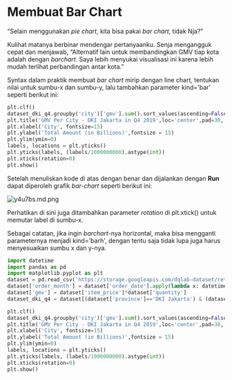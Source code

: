 # Membuat Bar Chart

“Selain menggunakan _pie chart_, kita bisa pakai _bar chart_, tidak Nja?”

Kulihat matanya berbinar mendengar pertanyaanku. Senja mengangguk cepat dan menjawab, “Alternatif lain untuk membandingkan GMV tiap kota adalah dengan _barchart_. Saya lebih menyukai visualisasi ini karena lebih mudah terlihat perbandingan antar kota.”

Syntax dalam praktik membuat _bar chart_ mirip dengan line chart, tentukan nilai untuk sumbu-x dan sumbu-y, lalu tambahkan parameter kind='bar' seperti berikut ini:

```python
plt.clf()
dataset_dki_q4.groupby('city')['gmv'].sum().sort_values(ascending=False).plot(kind='bar', color='green')
plt.title('GMV Per City - DKI Jakarta in Q4 2019',loc='center',pad=30, fontsize=15, color='blue')
plt.xlabel('City', fontsize=15)
plt.ylabel('Total Amount (in Billions)',fontsize = 15)
plt.ylim(ymin=0)
labels, locations = plt.yticks()
plt.yticks(labels, (labels/1000000000).astype(int))
plt.xticks(rotation=0)
plt.show()
```

Setelah menuliskan kode di atas dengan benar dan dijalankan dengan **Run** dapat diperoleh grafik _bar-chart_ seperti berikut ini:

![y4u7bs.md.png](https://iili.io/y4u7bs.md.png)

Perhatikan di sini juga ditambahkan parameter _rotation_ di plt.xtick() untuk memutar label di sumbu-x.

Sebagai catatan, jika ingin _barchart_-nya horizontal, maka bisa mengganti parameternya menjadi kind='barh', dengan tentu saja tidak lupa juga harus menyesuaikan sumbu x dan y-nya.

```python
import datetime
import pandas as pd
import matplotlib.pyplot as plt
dataset = pd.read_csv('https://storage.googleapis.com/dqlab-dataset/retail_raw_reduced.csv')
dataset['order_month'] = dataset['order_date'].apply(lambda x: datetime.datetime.strptime(x, "%Y-%m-%d").strftime('%Y-%m'))
dataset['gmv'] = dataset['item_price']*dataset['quantity']
dataset_dki_q4 = dataset[(dataset['province']=='DKI Jakarta') & (dataset['order_month'] >= '2019-10')]

plt.clf()
dataset_dki_q4.groupby('city')['gmv'].sum().sort_values(ascending=False).plot(kind='bar', color='green')
plt.title('GMV Per City - DKI Jakarta in Q4 2019',loc='center',pad=30, fontsize=15, color='blue')
plt.xlabel('City', fontsize=15)
plt.ylabel('Total Amount (in Billions)',fontsize = 15)
plt.ylim(ymin=0)
labels, locations = plt.yticks()
plt.yticks(labels, (labels/1000000000).astype(int))
plt.xticks(rotation=0)
plt.show()
```
